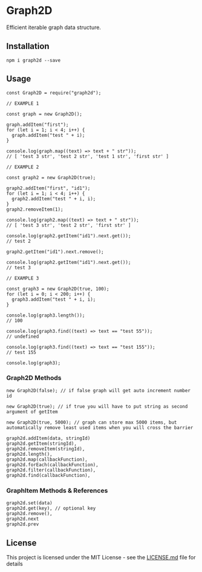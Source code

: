 # Graph2D

Efficient iterable graph data structure.

## Installation

`npm i graph2d --save`

## Usage

```
const Graph2D = require("graph2d");

// EXAMPLE 1

const graph = new Graph2D();

graph.addItem("first");
for (let i = 1; i < 4; i++) {
  graph.addItem("test " + i);
}

console.log(graph.map((text) => text + " str"));
// [ 'test 3 str', 'test 2 str', 'test 1 str', 'first str' ]

// EXAMPLE 2

const graph2 = new Graph2D(true);

graph2.addItem("first", "id1");
for (let i = 1; i < 4; i++) {
  graph2.addItem("test " + i, i);
}
graph2.removeItem(1);

console.log(graph2.map((text) => text + " str"));
// [ 'test 3 str', 'test 2 str', 'first str' ]

console.log(graph2.getItem("id1").next.get());
// test 2

graph2.getItem("id1").next.remove();

console.log(graph2.getItem("id1").next.get());
// test 3

// EXAMPLE 3

const graph3 = new Graph2D(true, 100);
for (let i = 0; i < 200; i++) {
  graph3.addItem("test " + i, i);
}

console.log(graph3.length());
// 100

console.log(graph3.find((text) => text == "test 55"));
// undefined

console.log(graph3.find((text) => text == "test 155"));
// test 155

console.log(graph3);
```

### Graph2D Methods

```
new Graph2D(false); // if false graph will get auto increment number id

new Graph2D(true); // if true you will have to put string as second argument of getItem

new Graph2D(true, 5000); // graph can store max 5000 items, but automatically remove least used items when you will cross the barrier
```

```
graph2d.addItem(data, stringId)
graph2d.getItem(stringId),
graph2d.removeItem(stringId),
graph2d.length(),
graph2d.map(callbackFunction),
graph2d.forEach(callbackFunction),
graph2d.filter(callbackFunction),
graph2d.find(callbackFunction),
```

### GraphItem Methods & References

```
graph2d.set(data)
graph2d.get(key), // optional key
graph2d.remove(),
graph2d.next
graph2d.prev
```

## License

This project is licensed under the MIT License - see the [LICENSE.md](LICENSE.md) file for details
